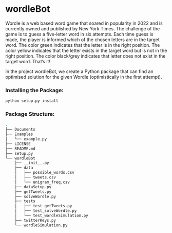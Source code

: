 # wordleBot

Wordle is a web based word game that soared in popularity in 2022 and is currently owned and published by New York Times.
The challenge of the game is to guess a five-letter word in six attempts.
Each time guess is made, the player is informed which of the chosen letters are in the target word.
The color green indicates that the letter is in the right position.
The color yellow indicates that the letter exists in the target word but is not in the right position.
The color black/grey indicates that letter does not exist in the target word.
That’s it!

In the project wordleBot, we create a Python package that can find an optimised solution for the given Wordle (optimistically in the first attempt).

### Installing the Package:
```bash
python setup.py install
```
### Package Structure:

```bash
.
├── Documents
├── Examples
│   └── example.py
├── LICENSE
├── README.md
├── setup.py
└── wordleBot
    ├── __init__.py
    ├── data
    │   ├── possible_words.csv
    │   ├── tweets.csv
    │   └── unigram_freq.csv
    ├── dataSetup.py
    ├── getTweets.py
    ├── solveWordle.py
    ├── tests
    │   ├── test_getTweets.py
    │   ├── test_solveWordle.py
    │   └── test_wordleSimulation.py
    ├── twitterKeys.py
    └── wordleSimulation.py
 ```

